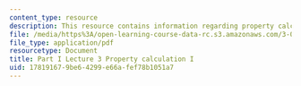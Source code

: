 ```yaml
---
content_type: resource
description: This resource contains information regarding property calculation I.
file: /media/https%3A/open-learning-course-data-rc.s3.amazonaws.com/3-021j-introduction-to-modeling-and-simulation-spring-2012/178191679be64299e66afef78b1051a7_MIT3_021JS12_P1_L3.pdf
file_type: application/pdf
resourcetype: Document
title: Part I Lecture 3 Property calculation I
uid: 17819167-9be6-4299-e66a-fef78b1051a7
---
```

